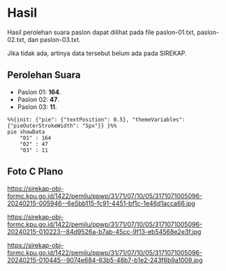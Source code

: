 # Hasil

Hasil perolehan suara paslon dapat dilihat pada file paslon-01.txt, paslon-02.txt, dan paslon-03.txt.

Jika tidak ada, artinya data tersebut belum ada pada SIREKAP.

## Perolehan Suara

 * Paslon 01: **164**.
 * Paslon 02: **47**.
 * Paslon 03: **11**.

```mermaid
%%{init: {"pie": {"textPosition": 0.5}, "themeVariables": {"pieOuterStrokeWidth": "5px"}} }%%
pie showData
    "01" : 164
    "02" : 47
    "03" : 11
```
## Foto C Plano

https://sirekap-obj-formc.kpu.go.id/1422/pemilu/ppwp/31/71/07/10/05/3171071005096-20240215-005946--6e5bb115-fc91-4451-bf1c-1e46d1acca66.jpg

https://sirekap-obj-formc.kpu.go.id/1422/pemilu/ppwp/31/71/07/10/05/3171071005096-20240215-010223--84d9526a-b7ab-45cc-9f13-eb54568e2e3f.jpg

https://sirekap-obj-formc.kpu.go.id/1422/pemilu/ppwp/31/71/07/10/05/3171071005096-20240215-010445--9074e684-63b5-48b7-b1e2-243f6b9a1009.jpg
